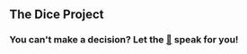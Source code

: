 ## The Dice Project 

### You can't make a decision? Let the [🎲](https://marias-dice.netlify.app/) speak for you!

 
